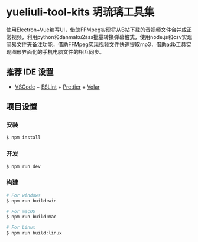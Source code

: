 # yueliuli-tool-kits 玥琉璃工具集

使用Electron+Vue编写UI，借助FFMpeg实现将从B站下载的音视频文件合并成正常视频，利用python和danmaku2ass批量转换弹幕格式，使用node.js和csv实现简易文件夹备注功能，借助FFMpeg实现视频文件快速提取mp3，借助adb工具实现图形界面化的手机电脑文件的相互同步。

## 推荐 IDE 设置

- [VSCode](https://code.visualstudio.com/) + [ESLint](https://marketplace.visualstudio.com/items?itemName=dbaeumer.vscode-eslint) + [Prettier](https://marketplace.visualstudio.com/items?itemName=esbenp.prettier-vscode) + [Volar](https://marketplace.visualstudio.com/items?itemName=Vue.volar)

## 项目设置

### 安装

```bash
$ npm install
```

### 开发

```bash
$ npm run dev
```

### 构建

```bash
# For windows
$ npm run build:win

# For macOS
$ npm run build:mac

# For Linux
$ npm run build:linux
```
